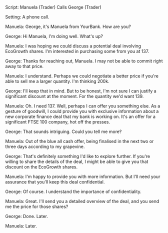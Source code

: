 Script: Manuela (Trader) Calls George (Trader)

Setting: A phone call.

Manuela: George, it's Manuela from YourBank. How are you?

George: Hi Manuela, I'm doing well. What's up?

Manuela: I was hoping we could discuss a potential deal involving EcoGrowth shares. I'm interested in purchasing some from you at 137.

George: Thanks for reaching out, Manuela. I may not be able to commit right away to that price.

Manuela: I understand. Perhaps we could negotiate a better price if you're able to sell me a larger quantity.  I'm thinking 200k.

George: I'll keep that in mind. But to be honest, I'm not sure I can justify a significant discount at the moment.  For the quantity we'd want 139.

Manuela: Oh.  I need 137.  Well, perhaps I can offer you something else. As a gesture of goodwill, I could provide you with exclusive information about a new corporate finance deal that my bank is working on. It's an offer for a significant FTSE 100 company, hot off the presses.

George: That sounds intriguing. Could you tell me more?

Manuela: Out of the blue all cash offer, being finalised in the next two or three days according to my grapevine.

George: That's definitely something I'd like to explore further. If you're willing to share the details of the deal, I might be able to give you that discount on the EcoGrowth shares.

Manuela: I'm happy to provide you with more information. But I'll need your assurance that you'll keep this deal confidential.

George: Of course. I understand the importance of confidentiality.

Manuela: Great. I'll send you a detailed overview of the deal, and you send me the price for those shares?

George: Done.  Later.

Manuela: Later.